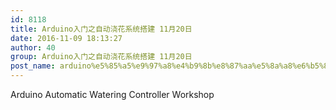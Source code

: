 ```yaml
---
id: 8118
title: Arduino入门之自动浇花系统搭建 11月20日
date: 2016-11-09 18:13:27
author: 40
group: Arduino入门之自动浇花系统搭建 11月20日
post_name: arduino%e5%85%a5%e9%97%a8%e4%b9%8b%e8%87%aa%e5%8a%a8%e6%b5%87%e8%8a%b1%e7%b3%bb%e7%bb%9f%e6%90%ad%e5%bb%ba-11%e6%9c%8820%e6%97%a5
---
```


Arduino Automatic Watering Controller Workshop